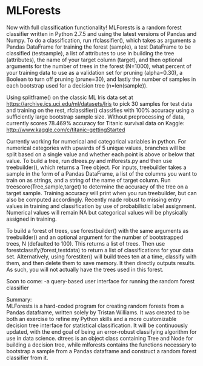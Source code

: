 MLForests
=========
Now with full classification functionality! MLForests is a random forest classifier written in Python 2.7.5 and using the latest versions of Pandas and Numpy. To do a classification, run rfclassifier(), which takes as arguments a Pandas DataFrame for training the forest (sample), a test DataFrame to be classified (testsample), a list of attributes to use in building the tree (attributes), the name of your target column (target), and then optional arguments for the number of trees in the forest (N=1000), what percent of your training data to use as a validation set for pruning (alpha=0.30), a Boolean to turn off pruning (prune=30), and lastly the number of samples in each bootstrap used for a decision tree (n=len(sample)).

Using splitframe() on the classic ML Iris data set at https://archive.ics.uci.edu/ml/datasets/Iris to pick 30 samples for test data and training on the rest, rfclassifier() classifies with 100% accuracy using a sufficiently large bootstrap sample size. Without preprocessing of data, currently scores 78.469% accuracy for Titanic survival data on Kaggle: http://www.kaggle.com/c/titanic-gettingStarted

Currently working for numerical and categorical variables in python. For numerical categories with upwards of 5 unique values, branches will be split based on a single value and whether each point is above or below that value. To build a tree, run dtrees.py and mlforests.py and then use treebuilder(), which returns a Tree object. For inputs, treebuilder takes a sample in the form of a Pandas DataFrame, a list of the columns you want to train on as strings, and a string of the name of target column. Run treescore(Tree,sample,target) to determine the accuracy of the tree on a target sample. Training accuracy will print when you run treebuilder, but can also be computed accordingly. Recently made robust to missing entry values in training and classification by use of probabilistic label assignment. Numerical values will remain NA but categorical values will be physically assigned in training.

To build a forest of trees, use forestbuilder() with the same arguments as treebuilder() and an optional argument for the number of bootstrapped trees, N (defaulted to 100). This returns a list of trees. Then use forestclassify(forest,testdata) to return a list of classifications for your data set. Alternatively, using forestiter() will build trees ten at a time, classify with them, and then delete them to save memory. It then directly outputs results. As such, you will not actually have the trees used in this forest.

Soon to come: 
  -a query-based user interface for running the random forest classifier

Summary:  
MLForests is a hard-coded program for creating random forests from a Pandas dataframe, written solely by Tristan Williams. It was created to be both an exercise to refine my Python skills and a more customizable decision tree interface for statistical classification. It will be continuously updated, with the end goal of being an error-robust classifying algorithm for use in data science. dtrees is an object class containing Tree and Node for building a decision tree, while mlforests contains the functions necessary to bootstrap a sample from a Pandas dataframe and construct a random forest classifier from it.


